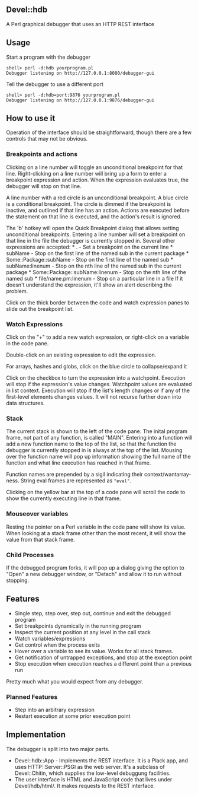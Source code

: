 ## Devel::hdb

A Perl graphical debugger that uses an HTTP REST interface

## Usage

Start a program with the debugger

    shell> perl -d:hdb yourprogram.pl
    Debugger listening on http://127.0.0.1:8080/debugger-gui

Tell the debugger to use a different port

    shell> perl -d:hdb=port:9876 yourprogram.pl
    Debugger listening on http://127.0.0.1:9876/debugger-gui

## How to use it

Operation of the interface should be straightforward, though there are a few
controls that may not be obvious.

### Breakpoints and actions

Clicking on a line number will toggle an unconditional breakpoint for that line.
Right-clicking on a line number will bring up a form to enter a breakpoint
expression and action.  When the expression evaluates true, the debugger will
stop on that line.

A line number with a red circle is an unconditional breakpoint.  A blue circle
is a conditional breakpoint.  The circle is dimmed if the breakpoint is
inactive, and outlined if that line has an action.  Actions are executed
before the statement on that line is executed, and the action's result is
ignored.

The 'b' hotkey will open the Quick Breakpoint dialog that allows setting
unconditional breakpoints.  Entering a line number will set a breakpoint
on that line in the file the debugger is currently stopped in.  Several
other expressions are accepted:
    * . - Set a breakpoint on the current line
    * subName - Stop on the first line of the named sub in the current package
    * Some::Package::subName - Stop on the first line of the named sub
    * subName:linenum - Stop on the nth line of the named sub in the current package
    * Some::Package::subName:linenum - Stop on the nth line of the named sub
    * file/name.pm:linenum - Stop on a particular line in a file
If it doesn't understand the expression, it'll show an alert describing the problem.

Click on the thick border between the code and watch expression panes to slide
out the breakpoint list.

### Watch Expressions

Click on the "+" to add a new watch expression, or right-click on a variable
in the code pane.

Double-click on an existing expression to edit the expression.

For arrays, hashes and globs, click on the blue circle to collapse/expand it

Click on the checkbox to turn the expression into a watchpoint.  Execution
will stop if the expression's value changes.  Watchpoint values are evaluated
in list context.  Execution will stop if the list's length changes or if any
of the first-level elements changes values.  It will not recurse further down
into data structures.

### Stack

The current stack is shown to the left of the code pane.  The inital program
frame, not part of any function, is called "MAIN".  Entering into a function
will add a new function name to the top of the list, so that the function the
debugger is currently stopped in is always at the top of the list.  Mousing
over the function name will pop up information showing the full name of the
function and what line execution has reached in that frame.

Function names are prepended by a sigil indicating their context/wantarray-ness.
String eval frames are represented as `"eval"`.

Clicking on the yellow bar at the top of a code pane will scroll the code to
show the currently executing line in that frame.

### Mouseover variables

Resting the pointer on a Perl variable in the code pane will show its value.
When looking at a stack frame other than the most recent, it will show the
value from that stack frame.

### Child Processes

If the debugged program forks, it will pop up a dialog giving the option to
"Open" a new debugger window, or "Detach" and allow it to run without
stopping.

## Features

* Single step, step over, step out, continue and exit the debugged program
* Set breakpoints dynamically in the running program
* Inspect the current position at any level in the call stack
* Watch variables/expressions
* Get control when the process exits
* Hover over a variable to see its value.  Works for all stack frames.
* Get notification of untrapped exceptions, and stop at the exception point
* Stop execution when execution reaches a different point than a previous run

Pretty much what you would expect from any debugger.

### Planned Features

* Step into an arbitrary expression
* Restart execution at some prior execution point

## Implementation

The debugger is split into two major parts.

* Devel::hdb::App - Implements the REST interface.  It is a Plack app, and uses
    HTTP::Server::PSGI as the web server.  It's a subclass of Devel::Chitin,
    which supplies the low-level debuggung facilities.
* The user interface is HTML and JavaScript code that lives under Devel/hdb/html/.
    It makes requests to the REST interface.

